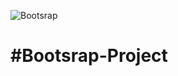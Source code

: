                           
![Bootsrap](https://user-images.githubusercontent.com/114686528/217523433-ce09b666-d259-46f6-8101-04a5c9b722f1.png)

<h1>#Bootsrap-Project</h1>
